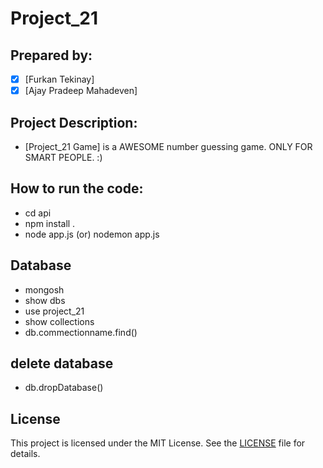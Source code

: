 # Project_21

## Prepared by:
- [x] [Furkan Tekinay]
- [x] [Ajay Pradeep Mahadeven]

## Project Description:
-  [Project_21 Game] is a AWESOME number guessing game. ONLY FOR SMART PEOPLE. :)

## How to run the code:
- cd api
- npm install .
- node app.js (or) nodemon app.js


## Database 
- mongosh
- show dbs
- use project_21
- show collections
- db.commectionname.find() 

## delete database
- db.dropDatabase()

## License
This project is licensed under the MIT License. See the [LICENSE](LICENSE) file for details.